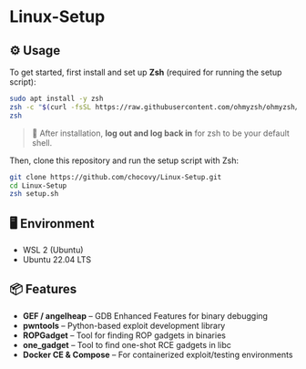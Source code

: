 # Linux-Setup

## ⚙️ Usage

To get started, first install and set up **Zsh** (required for running the setup script):

```bash
sudo apt install -y zsh
zsh -c "$(curl -fsSL https://raw.githubusercontent.com/ohmyzsh/ohmyzsh/master/tools/install.sh)"
zsh
```

> 🔁 After installation, **log out and log back in** for zsh to be your default shell.

Then, clone this repository and run the setup script with Zsh:

```bash
git clone https://github.com/chocovy/Linux-Setup.git
cd Linux-Setup
zsh setup.sh
```


## 🖥️ Environment

- WSL 2 (Ubuntu)
- Ubuntu 22.04 LTS

## 📦 Features

- **GEF / angelheap** – GDB Enhanced Features for binary debugging  
- **pwntools** – Python-based exploit development library  
- **ROPGadget** – Tool for finding ROP gadgets in binaries  
- **one_gadget** – Tool to find one-shot RCE gadgets in libc  
- **Docker CE & Compose** – For containerized exploit/testing environments  

